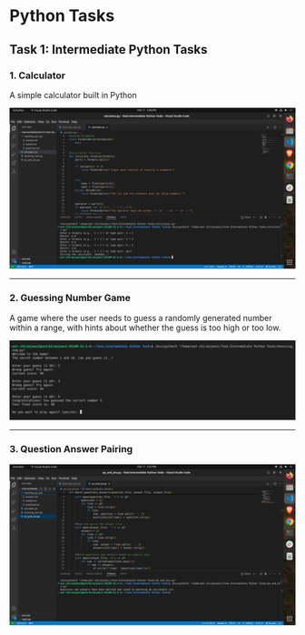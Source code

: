 # Python Tasks

## Task 1: Intermediate Python Tasks

### 1. Calculator
A simple calculator built in Python

![Calculator Image](https://github.com/Chiranjeevi-C13/Python_Tasks/blob/main/Task%201%20%3AIntermediate%20Python%20Tasks/outputs/Calculator.png)

---

### 2. Guessing Number Game
A game where the user needs to guess a randomly generated number within a range, with hints about whether the guess is too high or too low.

![Guessing Number Game Image](https://github.com/Chiranjeevi-C13/Python_Tasks/blob/main/Task%201%20%3AIntermediate%20Python%20Tasks/outputs/Guessing_game.png)

---

### 3. Question Answer Pairing


![Question Answer Pairing Image](
https://github.com/Chiranjeevi-C13/Python_Tasks/blob/main/Task%201%20%3AIntermediate%20Python%20Tasks/outputs/qn_ans.png)

